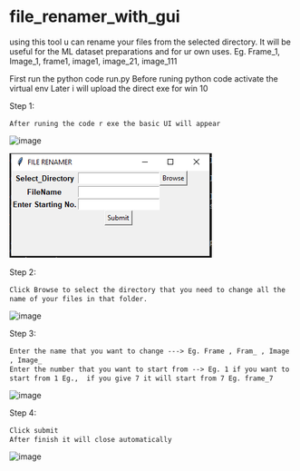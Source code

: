 # file_renamer_with_gui
using this tool u can rename your files from the selected directory. It will be useful for the ML dataset preparations and for ur own uses. 
Eg. Frame_1, Image_1, frame1, image1, image_21, image_111

First run the python code run.py
Before runing python code activate the virtual env 
Later i will upload the direct exe for win 10

Step 1:

    After runing the code r exe the basic UI will appear

![image](Basic_UI.png)

![alt text](https://github.com/rbsathish/file_renamer_with_gui/blob/master/image/Basic_UI.PNG)

Step 2:

    Click Browse to select the directory that you need to change all the name of your files in that folder.

![image](click_browse.png)

Step 3:

    Enter the name that you want to change ---> Eg. Frame , Fram_ , Image , Image_
    Enter the number that you want to start from --> Eg. 1 if you want to start from 1 Eg.,  if you give 7 it will start from 7 Eg. frame_7

![image](filename.png)

Step 4:

    Click submit 
    After finish it will close automatically
    
![image](submit.png)
